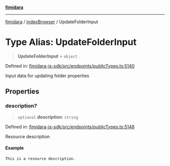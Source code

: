 [**fimidara**](../../README.md)

***

[fimidara](../../modules.md) / [indexBrowser](../README.md) / UpdateFolderInput

# Type Alias: UpdateFolderInput

> **UpdateFolderInput** = `object`

Defined in: [fimidara-js-sdk/src/endpoints/publicTypes.ts:5140](https://github.com/softkave/fimidara/blob/feac071900ab8644442d355e5cb5db9df2f34600/fimidara-js-sdk/src/endpoints/publicTypes.ts#L5140)

Input data for updating folder properties

## Properties

### description?

> `optional` **description**: `string`

Defined in: [fimidara-js-sdk/src/endpoints/publicTypes.ts:5148](https://github.com/softkave/fimidara/blob/feac071900ab8644442d355e5cb5db9df2f34600/fimidara-js-sdk/src/endpoints/publicTypes.ts#L5148)

Resource description

#### Example

```
This is a resource description.
```
